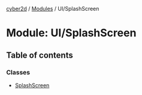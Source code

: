 [cyber2d](../README.md) / [Modules](../modules.md) / UI/SplashScreen

# Module: UI/SplashScreen

## Table of contents

### Classes

- [SplashScreen](../classes/UI_SplashScreen.SplashScreen.md)
